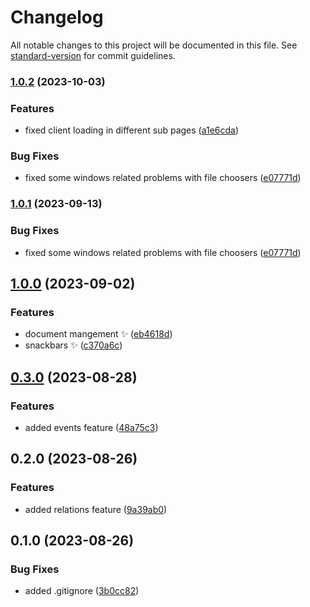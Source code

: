 # Changelog

All notable changes to this project will be documented in this file. See [standard-version](https://github.com/conventional-changelog/standard-version) for commit guidelines.

### [1.0.2](https://github.com/liquidiert/pcc/compare/v1.0.1...v1.0.2) (2023-10-03)


### Features

* fixed client loading in different sub pages ([a1e6cda](https://github.com/liquidiert/pcc/commit/a1e6cdab4440e5844bbe7ec639f11c4832da9d7e))


### Bug Fixes

* fixed some windows related problems with file choosers ([e07771d](https://github.com/liquidiert/pcc/commit/e07771dd43507368431a59180b1352515c0d20c3))

### [1.0.1](https://github.com/liquidiert/pcc/compare/v1.0.0...v1.0.1) (2023-09-13)


### Bug Fixes

* fixed some windows related problems with file choosers ([e07771d](https://github.com/liquidiert/pcc/commit/e07771dd43507368431a59180b1352515c0d20c3))

## [1.0.0](https://github.com/liquidiert/pcc/compare/v0.3.0...v1.0.0) (2023-09-02)


### Features

* document mangement :sparkles: ([eb4618d](https://github.com/liquidiert/pcc/commit/eb4618d6e5a99469185a998f1a7c46b73d0c979c))
* snackbars :sparkles: ([c370a6c](https://github.com/liquidiert/pcc/commit/c370a6c1e8cd10a7a74530ca5d92e1ef20155052))

## [0.3.0](https://github.com/liquidiert/pcc/compare/v0.2.0...v0.3.0) (2023-08-28)


### Features

* added events feature ([48a75c3](https://github.com/liquidiert/pcc/commit/48a75c3dd876487b344907619a1fcb4cfe6b46ad))

## 0.2.0 (2023-08-26)


### Features

* added relations feature ([9a39ab0](https://github.com/liquidiert/pcc/commit/9a39ab0174c1df1957d055c4d1f9d0eee0627bda))

## 0.1.0 (2023-08-26)


### Bug Fixes

* added .gitignore ([3b0cc82](https://github.com/liquidiert/pcc/commit/3b0cc82bac9c39611bdfcfa1f96ff84cc54998e7))
